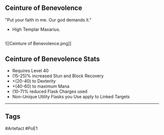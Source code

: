 ## Ceinture of Benevolence
"Put your faith in me.
Our god demands it."
- High Templar Maxarius.
##
![[Ceinture of Benevolence.png]]
## Ceinture of Benevolence Stats
- Requires Level 40
- (15-25)% increased Stun and Block Recovery
- +(20-40) to Dexterity
- +(40-60) to maximum Mana
- (10-7)% reduced Flask Charges used
- Non-Unique Utility Flasks you Use apply to Linked Targets


---
## Tags
#Artefact
#PoE1